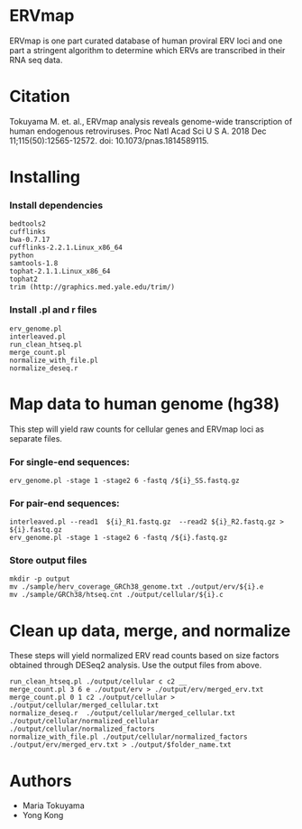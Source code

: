 # ERVmap
ERVmap is one part curated database of human proviral ERV loci and one part a stringent algorithm to determine which ERVs are transcribed in their RNA seq data.

# **Citation** 
Tokuyama M. et. al., ERVmap analysis reveals genome-wide transcription of human endogenous retroviruses. Proc Natl Acad Sci U S A. 2018 Dec 11;115(50):12565-12572. doi: 10.1073/pnas.1814589115.

# **Installing**

### Install dependencies
``` 
bedtools2
cufflinks
bwa-0.7.17
cufflinks-2.2.1.Linux_x86_64
python
samtools-1.8
tophat-2.1.1.Linux_x86_64
tophat2
trim (http://graphics.med.yale.edu/trim/)
```

### Install .pl and r files
```
erv_genome.pl
interleaved.pl
run_clean_htseq.pl
merge_count.pl
normalize_with_file.pl
normalize_deseq.r
```

# **Map data to human genome (hg38)**

This step will yield raw counts for cellular genes and ERVmap loci as separate files.

### For single-end sequences:
```
erv_genome.pl -stage 1 -stage2 6 -fastq /${i}_SS.fastq.gz
```

### For pair-end sequences:
```
interleaved.pl --read1  ${i}_R1.fastq.gz  --read2 ${i}_R2.fastq.gz > ${i}.fastq.gz
erv_genome.pl -stage 1 -stage2 6 -fastq /${i}.fastq.gz
```

### Store output files
```
mkdir -p output
mv ./sample/herv_coverage_GRCh38_genome.txt ./output/erv/${i}.e
mv ./sample/GRCh38/htseq.cnt ./output/cellular/${i}.c
```

# **Clean up data, merge, and normalize**

These steps will yield normalized ERV read counts based on size factors obtained through DESeq2 analysis. 
Use the output files from above. 

```
run_clean_htseq.pl ./output/cellular c c2 __
merge_count.pl 3 6 e ./output/erv > ./output/erv/merged_erv.txt
merge_count.pl 0 1 c2 ./output/cellular > ./output/cellular/merged_cellular.txt
normalize_deseq.r  ./output/cellular/merged_cellular.txt ./output/cellular/normalized_cellular ./output/cellular/normalized_factors
normalize_with_file.pl ./output/cellular/normalized_factors ./output/erv/merged_erv.txt > ./output/$folder_name.txt
```

# **Authors**

* Maria Tokuyama
* Yong Kong



